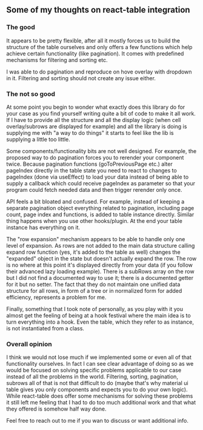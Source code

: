 ## Some of my thoughts on react-table integration

### The good

It appears to be pretty flexible, after all it mostly forces us to build the structure of the table ourselves and only 
offers a few functions which help achieve certain functionality (like pagination). It comes with predefined mechanisms for 
filtering and sorting etc.

I was able to do pagination and reproduce on hove overlay with dropdown in it. Filtering and sorting should not create any issue either.

### The not so good

At some point you begin to wonder what exactly does this library do for your case as you find yourself writing quite a bit of code 
to make it all work. If I have to provide all the structure and all the display logic (when cell overlay/subrows are displayed for example) 
and all the library is doing is supplying me with "a way to do things" it starts to feel like the lib is supplying a little too little.

Some components/functionality bits are not well designed. For example, the proposed way to do pagination forces you to rerender 
your component twice. Because pagination functions (goToPreviousPage etc.) alter pageIndex directly in the table state you need to 
react to changes to pageIndex (done via useEffect) to load your data instead of being able to supply a callback which could receive pageIndex as parameter 
so that your program could fetch needed data and then trigger rerender only once.

API feels a bit bloated and confused. For example, instead of keeping a separate pagination object everything related to pagination, including page count, 
page index and functions, is added to table instance directly. Similar thing happens when you use other hooks/plugin. At the end your table instance 
has everything on it.

The "row expansion" mechanism appears to be able to handle only one level of expansion. As rows are not added to the main data structure 
calling expand row function (yes, it's added to the table as well) changes the "expanded" object in the state but doesn't actually expand the row. The row is 
no where at this point it's displayed directly from your data (if you follow their advanced lazy loading example). There is a subRows array on the row 
but I did not find a documented way to use it; there is a documented getter for it but no setter. The fact that they do not maintain one unified data structure 
for all rows, in form of a tree or in normalized form for added efficiency, represents a problem for me.

Finally, something that I took note of personally, as you play with it you almost get the feeling of being at a hook festival where the main idea is to turn everything into a hook. Even the table, which they 
refer to as instance, is not instantiated from a class.

### Overall opinion

I think we would not lose much if we implemented some or even all of that functionality ourselves. In fact I can see clear advantage of doing so as 
we would be focused on solving specific problems applicable to our case instead of all the problems in the world. Filtering, sorting, pagination, subrows all of that 
is not that difficult to do (maybe that's why material ui table gives you only components and expects you to do your own logic). While react-table does offer some 
mechanisms for solving these problems it still left me feeling that I had to do too much additional work and that what they offered is somehow half way done.

Feel free to reach out to me if you wan to discuss or want additional info. 
